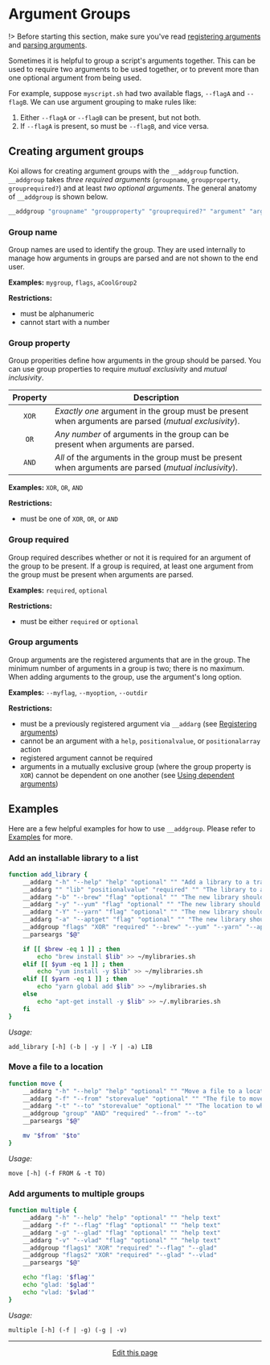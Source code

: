 # Argument Groups
!> Before starting this section, make sure you've read [registering arguments](/registering_arguments) and [parsing arguments](/parsing_arguments).

Sometimes it is helpful to group a script's arguments together. This can be used to require two arguments to be used together, or to prevent more than one optional argument from being used.

For example, suppose `myscript.sh` had two available flags, `--flagA` and `--flagB`. We can use argument grouping to make rules like:
1. Either `--flagA` or `--flagB` can be present, but not both.
2. If `--flagA` is present, so must be `--flagB`, and vice versa.

## Creating argument groups
Koi allows for creating argument groups with the `__addgroup` function. `__addgroup` takes _three required arguments_ (`groupname`, `groupproperty`, `grouprequired?`) and at least _two optional arguments_. The general anatomy of `__addgroup` is shown below.

```bash
__addgroup "groupname" "groupproperty" "grouprequired?" "argument" "argument" ...
```

### Group name
Group names are used to identify the group. They are used internally to manage how arguments in groups are parsed and are not shown to the end user.

**Examples:** `mygroup`, `flags`, `aCoolGroup2`

**Restrictions:**
* must be alphanumeric
* cannot start with a number

### Group property
Group properities define how arguments in the group should be parsed. You can use group properties to require _mutual exclusivity_ and _mutual inclusivity_.

| Property | Description |
|:--------:|-------------|
| `XOR` | _Exactly one_ argument in the group must be present when arguments are parsed (_mutual exclusivity_). |
| `OR` | _Any number_ of arguments in the group can be present when arguments are parsed. |
| `AND` | _All_ of the arguments in the group must be present when arguments are parsed (_mutual inclusivity_). |

**Examples:** `XOR`, `OR`, `AND`

**Restrictions:**
* must be one of `XOR`, `OR`, or `AND`

### Group required
Group required describes whether or not it is required for an argument of the group to be present. If a group is required, at least one argument from the group must be present when arguments are parsed.

**Examples:** `required`, `optional`

**Restrictions:**
* must be either `required` or `optional`

### Group arguments
Group arguments are the registered arguments that are in the group. The minimum number of arguments in a group is two; there is no maximum. When adding arguments to the group, use the argument's long option.

**Examples:** `--myflag`, `--myoption`, `--outdir`

**Restrictions:**
* must be a previously registered argument via `__addarg` (see [Registering arguments](/registering_arguments))
* cannot be an argument with a `help`, `positionalvalue`, or `positionalarray` action
* registered argument cannot be required
* arguments in a mutually exclusive group (where the group property is `XOR`) cannot be dependent on one another (see [Using dependent arguments](/using_dependent_arguments))

## Examples
Here are a few helpful examples for how to use `__addgroup`. Please refer to [Examples](/examples) for more.

### Add an installable library to a list
```bash
function add_library {
	__addarg "-h" "--help" "help" "optional" "" "Add a library to a trackable list"
	__addarg "" "lib" "positionalvalue" "required" "" "The library to add"
	__addarg "-b" "--brew" "flag" "optional" "" "The new library should be installed via Homebrew"
	__addarg "-y" "--yum" "flag" "optional" "" "The new library should be installed via yum"
	__addarg "-Y" "--yarn" "flag" "optional" "" "The new library should be installed via yarn"
	__addarg "-a" "--aptget" "flag" "optional" "" "The new library should be installed via apt-get"
	__addgroup "flags" "XOR" "required" "--brew" "--yum" "--yarn" "--aptget"
	__parseargs "$@"

	if [[ $brew -eq 1 ]] ; then
		echo "brew install $lib" >> ~/mylibraries.sh
	elif [[ $yum -eq 1 ]] ; then
		echo "yum install -y $lib" >> ~/mylibraries.sh
	elif [[ $yarn -eq 1 ]] ; then
		echo "yarn global add $lib" >> ~/mylibraries.sh
	else
		echo "apt-get install -y $lib" >> ~/.mylibraries.sh
	fi
}
```
_Usage:_
```
add_library [-h] (-b | -y | -Y | -a) LIB
```

### Move a file to a location
```bash
function move {
	__addarg "-h" "--help" "help" "optional" "" "Move a file to a location"
	__addarg "-f" "--from" "storevalue" "optional" "" "The file to move" "__verifyfile"
	__addarg "-t" "--to" "storevalue" "optional" "" "The location to which to move"
	__addgroup "group" "AND" "required" "--from" "--to"
	__parseargs "$@"

	mv "$from" "$to"
}
```
_Usage:_
```
move [-h] (-f FROM & -t TO)
```

### Add arguments to multiple groups
```bash
function multiple {
	__addarg "-h" "--help" "help" "optional" "" "help text"
	__addarg "-f" "--flag" "flag" "optional" "" "help text"
	__addarg "-g" "--glad" "flag" "optional" "" "help text"
	__addarg "-v" "--vlad" "flag" "optional" "" "help text"
	__addgroup "flags1" "XOR" "required" "--flag" "--glad"
	__addgroup "flags2" "XOR" "required" "--glad" "--vlad"
	__parseargs "$@"

	echo "flag: '$flag'"
	echo "glad: '$glad'"
	echo "vlad: '$vlad'"
}
```
_Usage:_
```
multiple [-h] (-f | -g) (-g | -v)
```

<hr>
<div style="text-align:center">
	<a class="edit-link" href="https://github.com/wcarhart/docs/blob/master/docs/koi/argument_groups.md" target="_blank"><i class="fas fa-edit"></i> Edit this page</a>
</div>